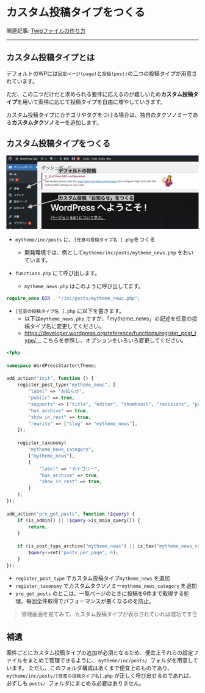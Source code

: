 # カスタム投稿タイプをつくる

関連記事: [Twigファイルの作り方](Twigファイルの作り方.md)

---

## カスタム投稿タイプとは

デフォルトのWPには`固定ページ(page)`と`投稿(post)`の二つの投稿タイプが用意されています。

ただ、この二つだけだと求められる要件に応えるのが難しいため**カスタム投稿タイプ**を用いて案件に応じて投稿タイプを自由に増やしていきます。

カスタム投稿タイプにカテゴリやタグをつける場合は、独自のタクソノミーである**カスタムタクソノミー**を追加します。

## カスタム投稿タイプをつくる

![カスタム投稿タイプ作成](カスタム投稿タイプをつくる/スクリーンショット_2025-06-16_16.15.44.png)

- `mytheme/inc/posts` に、`[任意の投稿タイプ名 ].php`をつくる
  - 開発環境では、例として`mytheme/inc/posts/mytheme_news.php` をおいています。

- `functions.php` にて呼び出します。
  - `mytheme_news.php` はこのように呼び出してます。

```php
require_once DIR . "/inc/posts/mytheme_news.php";
```

- `[任意の投稿タイプ名 ].php` に以下を書きます。
  - 以下は`mytheme_news.php` ですが、「mytheme_news」の記述を任意の投稿タイプ名に変更してください。
  - https://developer.wordpress.org/reference/functions/register_post_type/　
    こちらを参照し、オプションをいろいろ変更してください。

```php
<?php

namespace WordPressStarter\Theme;

add_action("init", function () {
	register_post_type("mytheme_news", [
		"label" => "お知らせ",
		"public" => true,
		"supports" => ["title", "editor", "thumbnail", "revisions", "page-attributes"],
		"has_archive" => true,
		"show_in_rest" => true,
		"rewrite" => ["slug" => "mytheme_news"],
	]);

	register_taxonomy(
		"mytheme_news_category",
		["mytheme_news"],
		[
			"label" => "カテゴリー",
			"has_archive" => true,
			"show_in_rest" => true,
		]
	);
});

add_action("pre_get_posts", function ($query) {
	if (is_admin() || !$query->is_main_query()) {
		return;
	}

	if (is_post_type_archive("mytheme_news") || is_tax("mytheme_news_category")) {
		$query->set("posts_per_page", 6);
	}
});
```

- `register_post_type` でカスタム投稿タイプ`mytheme_news` を追加
- `register_taxonomy` でカスタムタクソノミー`mytheme_news_category` を追加
- `pre_get_posts` のとこは、一覧ページのときに投稿を6件まで取得する処理。毎回全件取得でパフォーマンスが悪くなるのを防止。

> 管理画面を見てみて、カスタム投稿タイプが表示されていれば成功です👌

## 補遺

案件ごとにカスタム投稿タイプの追加が必須となるため、便宜上それらの設定ファイルをまとめて管理できるように、
`mytheme/inc/posts/ `フォルダを用意しています。
ただし、このフォルダ構成はあくまで便宜上のものであり、`mytheme/inc/posts/[任意の投稿タイプ名].php` が正しく呼び出せるのであれば、必ずしも `posts/ `フォルダにまとめる必要はありません。

